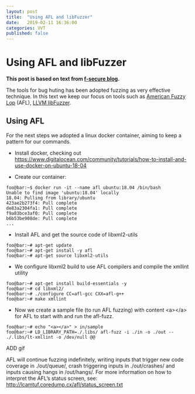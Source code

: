 ```yaml
---
layout: post
title:  "Using AFL and libFuzzer"
date:   2019-02-11 16:36:00
categories: VVT
published: false
---
```


# Using AFL and libFuzzer

**This post is based on text from [f-secure blog][f-secure].**

The tools for bug huting has been adopted fuzzing as very effective technique. In this text we keep our focus on tools such as [American Fuzzy Lop][afl] (AFL), [LLVM libFuzzer][libfuzzer].

## Using AFL

For the next steps we adopted a linux docker container, aiming to keep a pattern for our commands.

- Install docker, checking out https://www.digitalocean.com/community/tutorials/how-to-install-and-use-docker-on-ubuntu-18-04

- Create our container:
```console
foo@bar:~$ docker run -it --name afl ubuntu:18.04 /bin/bash
Unable to find image 'ubuntu:18.04' locally
18.04: Pulling from library/ubuntu
423ae2b273f4: Pull complete 
de83a2304fa1: Pull complete 
f9a83bce3af0: Pull complete 
b6b53be908de: Pull complete 
...

```

- Install AFL and get the source code of libxml2-utils
```console
foo@bar:~# apt-get update
foo@bar:~# apt-get install -y afl
foo@bar:~# apt-get source libxml2-utils
```

- We configure libxml2 build to use AFL compilers and compile the xmllint utility
```console
foo@bar:~# apt-get install build-essentials -y
foo@bar:~# cd libxml2/
foo@bar:~# ./configure CC=afl-gcc CXX=afl-g++
foo@bar:~# make xmllint
```

- Now we create a sample file (to run AFL fuzzing) with content \<a>\</a> for AFL to start with and run the afl-fuzz.
```console
foo@bar:~# echo "<a></a>" > in/sample
foo@bar:~# LD_LIBRARY_PATH=./.libs/ afl-fuzz -i ./in -o ./out -- ./.libs/lt-xmllint -o /dev/null @@
```

ADD gif

AFL will continue fuzzing indefinitely, writing inputs that trigger new code coverage in ./out/queue/, crash triggering inputs in ./out/crashes/ and inputs causing hangs in /out/hangs/. For more information on how to interpret the AFL’s status screen, see: http://lcamtuf.coredump.cx/afl/status_screen.txt


[f-secure]: https://blog.f-secure.com/super-awesome-fuzzing-part-one/
[afl]: http://lcamtuf.coredump.cx/afl/
[libfuzzer]: http://llvm.org/docs/LibFuzzer.html